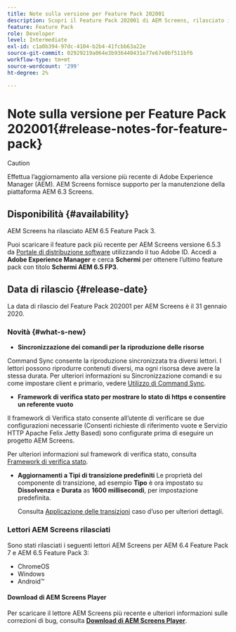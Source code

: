 ```yaml
---
title: Note sulla versione per Feature Pack 202001
description: Scopri il Feature Pack 202001 di AEM Screens, rilasciato il 31 gennaio 2020.
feature: Feature Pack
role: Developer
level: Intermediate
exl-id: c1a0b394-97dc-4104-b2b4-41fcbb63a22e
source-git-commit: 02929219a064e3b936440431e77e67e0bf511bf6
workflow-type: tm+mt
source-wordcount: '299'
ht-degree: 2%

---
```


# Note sulla versione per Feature Pack 202001{#release-notes-for-feature-pack}

>[!CAUTION]
>
>Effettua l’aggiornamento alla versione più recente di Adobe Experience Manager (AEM). AEM Screens fornisce supporto per la manutenzione della piattaforma AEM 6.3 Screens.

## Disponibilità {#availability}

AEM Screens ha rilasciato AEM 6.5 Feature Pack 3.

Puoi scaricare il feature pack più recente per AEM Screens versione 6.5.3 da [Portale di distribuzione software](https://experience.adobe.com/#/downloads/content/software-distribution/it/aem.html) utilizzando il tuo Adobe ID. Accedi a **Adobe Experience Manager** e cerca **Schermi** per ottenere l’ultimo feature pack con titolo **Schermi AEM 6.5 FP3**.

## Data di rilascio {#release-date}

La data di rilascio del Feature Pack 202001 per AEM Screens è il 31 gennaio 2020.

### Novità {#what-s-new}

* **Sincronizzazione dei comandi per la riproduzione delle risorse**

Command Sync consente la riproduzione sincronizzata tra diversi lettori. I lettori possono riprodurre contenuti diversi, ma ogni risorsa deve avere la stessa durata.
Per ulteriori informazioni su Sincronizzazione comandi e su come impostare client e primario, vedere [Utilizzo di Command Sync](using-command-sync.md).

* **Framework di verifica stato per mostrare lo stato di https e consentire un referente vuoto**

Il framework di Verifica stato consente all’utente di verificare se due configurazioni necessarie (Consenti richieste di riferimento vuote e Servizio HTTP Apache Felix Jetty Based) sono configurate prima di eseguire un progetto AEM Screens.

Per ulteriori informazioni sul framework di verifica stato, consulta [Framework di verifica stato](/help/user-guide/configuring-screens-introduction.md#health-check-framework).

* **Aggiornamenti a Tipi di transizione predefiniti**
Le proprietà del componente di transizione, ad esempio **Tipo** è ora impostato su **Dissolvenza** e **Durata** as **1600 millisecondi**, per impostazione predefinita.

  Consulta [Applicazione delle transizioni](/help/user-guide/applying-transitions.md) caso d’uso per ulteriori dettagli.


### Lettori AEM Screens rilasciati

Sono stati rilasciati i seguenti lettori AEM Screens per AEM 6.4 Feature Pack 7 e AEM 6.5 Feature Pack 3:

* ChromeOS
* Windows
* Android™

#### Download di AEM Screens Player

Per scaricare il lettore AEM Screens più recente e ulteriori informazioni sulle correzioni di bug, consulta [**Download di AEM Screens Player**](https://download.macromedia.com/screens/).
